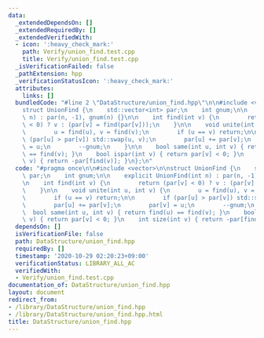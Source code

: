 ```yaml
---
data:
  _extendedDependsOn: []
  _extendedRequiredBy: []
  _extendedVerifiedWith:
  - icon: ':heavy_check_mark:'
    path: Verify/union_find.test.cpp
    title: Verify/union_find.test.cpp
  _isVerificationFailed: false
  _pathExtension: hpp
  _verificationStatusIcon: ':heavy_check_mark:'
  attributes:
    links: []
  bundledCode: "#line 2 \"DataStructure/union_find.hpp\"\n\n#include <vector>\n\n\
    struct UnionFind {\n    std::vector<int> par;\n    int gnum;\n\n    explicit UnionFind(int\
    \ n) : par(n, -1), gnum(n) {}\n\n    int find(int v) {\n        return (par[v]\
    \ < 0) ? v : (par[v] = find(par[v]));\n    }\n\n    void unite(int u, int v) {\n\
    \        u = find(u), v = find(v);\n        if (u == v) return;\n\n        if\
    \ (par[u] > par[v]) std::swap(u, v);\n        par[u] += par[v];\n        par[v]\
    \ = u;\n        --gnum;\n    }\n\n    bool same(int u, int v) { return find(u)\
    \ == find(v); }\n    bool ispar(int v) { return par[v] < 0; }\n    int size(int\
    \ v) { return -par[find(v)]; }\n};\n"
  code: "#pragma once\n\n#include <vector>\n\nstruct UnionFind {\n    std::vector<int>\
    \ par;\n    int gnum;\n\n    explicit UnionFind(int n) : par(n, -1), gnum(n) {}\n\
    \n    int find(int v) {\n        return (par[v] < 0) ? v : (par[v] = find(par[v]));\n\
    \    }\n\n    void unite(int u, int v) {\n        u = find(u), v = find(v);\n\
    \        if (u == v) return;\n\n        if (par[u] > par[v]) std::swap(u, v);\n\
    \        par[u] += par[v];\n        par[v] = u;\n        --gnum;\n    }\n\n  \
    \  bool same(int u, int v) { return find(u) == find(v); }\n    bool ispar(int\
    \ v) { return par[v] < 0; }\n    int size(int v) { return -par[find(v)]; }\n};\n"
  dependsOn: []
  isVerificationFile: false
  path: DataStructure/union_find.hpp
  requiredBy: []
  timestamp: '2020-10-29 02:20:23+09:00'
  verificationStatus: LIBRARY_ALL_AC
  verifiedWith:
  - Verify/union_find.test.cpp
documentation_of: DataStructure/union_find.hpp
layout: document
redirect_from:
- /library/DataStructure/union_find.hpp
- /library/DataStructure/union_find.hpp.html
title: DataStructure/union_find.hpp
---
```

